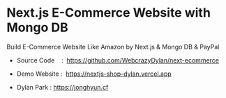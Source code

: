 # Next.js E-Commerce Website with Mongo DB

Build E-Commerce Website Like Amazon by Next.js & Mongo DB & PayPal

- Source Code    :  https://github.com/WebcrazyDylan/next-ecommerce
- Demo Website :  https://nextjs-shop-dylan.vercel.app

- Dylan Park : https://jonghyun.cf
